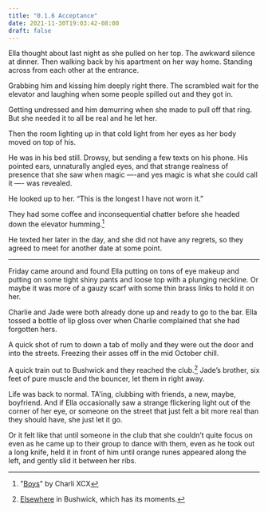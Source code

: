 ```yaml
---
title: "0.1.6 Acceptance"
date: 2021-11-30T19:03:42-08:00
draft: false
---
```

Ella thought about last night as she pulled on her top. The awkward silence at dinner. Then walking back by his apartment on her way home. Standing across from each other at the entrance. 

Grabbing him and kissing him deeply right there. The scrambled wait for the elevator and laughing when some people spilled out and they got in. 

Getting undressed and him demurring when she made to pull off that ring.  But she needed it to all be real and he let her.  

Then the room lighting up in that cold light from her eyes as her body moved on top of his. 

He was in his bed still. Drowsy, but sending a few texts on his phone. His pointed ears, unnaturally angled eyes, and that strange realness of presence that she saw when magic —-and yes magic is what she could call it —- was revealed. 

He looked up to her. “This is the longest I have not worn it.” 

They had some coffee and inconsequential chatter before she headed down the elevator humming.[^1] 

He texted her later in the day, and she did not have any regrets, so they agreed to meet for another date at some point. 

***

Friday came around and found Ella putting on tons of eye makeup and putting on some tight shiny pants and loose top with a plunging neckline. Or maybe it was more of a gauzy scarf with some thin brass links to hold it on her. 

Charlie and Jade were both already done up and ready to go to the bar. Ella tossed a bottle of lip gloss over when Charlie complained that she had forgotten hers. 

A quick shot of rum to down a tab of molly and they were out the door and into the streets. Freezing their asses off in the mid October chill.

A quick train out to Bushwick and they reached the club.[^2] Jade’s brother, six feet of pure muscle and the bouncer, let them in right away.  

Life was back to normal. TA'ing, clubbing with friends, a new, maybe, boyfriend. And if Ella occasionally saw a strange flickering light out of the corner of her eye, or someone on the street that just felt a bit more real than they should have, she just let it go.  

Or it felt like that until someone in the club that she couldn’t quite focus on even as he came up to their group to dance with them, even as he took out a long knife, held it in front of him until orange runes appeared along the left, and gently slid it between her ribs.  

[^1]: "[Boys](https://www.youtube.com/watch?v=mPRy1B4t5YA)" by Charli XCX
[^2]:  [Elsewhere](https://www.elsewherebrooklyn.com/) in Bushwick, which has its moments.
